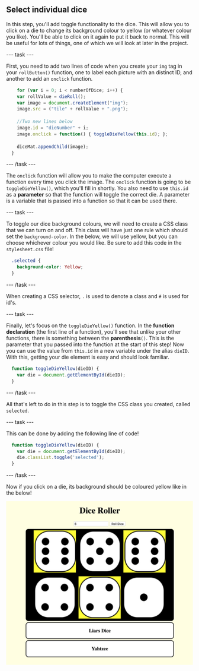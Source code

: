 ## Select individual dice

In this step, you'll add toggle functionality to the dice. This will allow you to click on a die to change its background colour to yellow (or whatever colour you like). You'll be able to click on it again to put it back to normal. This will be useful for lots of things, one of which we will look at later in the project.

--- task ---

First, you need to add two lines of code when you create your `img` tag in your `rollButton()` function, one to label each picture with an distinct ID, and another to add an `onclick` function. 

```javascript
    for (var i = 0; i < numberOfDice; i++) { 
    var rollValue = dieRoll();
    var image = document.createElement("img");
    image.src = ("tile" + rollValue + ".png");

    //Two new lines below
    image.id = "dieNumber" + i;
    image.onclick = function() { toggleDieYellow(this.id); };

    diceMat.appendChild(image);
  }
```

--- /task ---

The `onclick` function will allow you to make the computer execute a function every time you click the image. The `onclick` function is going to be `toggleDieYellow()`, which you'll fill in shortly. You also need to use `this.id` as a **parameter** so that the function will toggle the correct die. A parameter is a variable that is passed into a function so that it can be used there.

--- task ---

To toggle our dice background colours, we will need to create a CSS class that we can turn on and off. This class will have just one rule which should set the `background-color`. In the below, we will use yellow, but you can choose whichever colour you would like. Be sure to add this code in the `stylesheet.css` file!

```css
  .selected {
    background-color: Yellow;
  }
```

--- /task ---

When creating a CSS selector, `.` is used to denote a class and `#` is used for id's.

--- task ---

Finally, let's focus on the `toggleDieYellow()` function. In the **function declaration** (the first line of a function), you'll see that unlike your other functions, there is something between the **parenthesis**`()`. This is the parameter that you passed into the function at the start of this step! Now you can use the value from `this.id` in a new variable under the alias `dieID`. With this, getting your die element is easy and should look familiar. 

```javascript
  function toggleDieYellow(dieID) {
    var die = document.getElementById(dieID);
  }
```

--- /task ---

All that's left to do in this step is to toggle the CSS class you created, called `selected`.

--- task ---

 This can be done by adding the following line of code!

```javascript
  function toggleDieYellow(dieID) {
    var die = document.getElementById(dieID);
    die.classList.toggle('selected');
  }
```

--- /task ---

Now if you click on a die, its background should be coloured yellow like in the below!

![Image of the project at the end of this step](images/step6Image.png)
